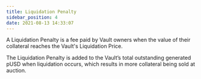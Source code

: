 ```yaml
---
title: Liquidation Penalty
sidebar_position: 4
date: 2021-08-13 14:33:07
---
```


A Liquidation Penalty is a fee paid by Vault owners when the value of their collateral reaches the Vault's Liquidation Price.

The Liquidation Penalty is added to the Vault’s total outstanding generated pUSD when liquidation occurs, which results in more collateral being sold at auction.

